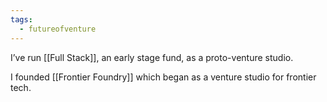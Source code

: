 ```yaml
---
tags:
  - futureofventure
---
```

I’ve run [[Full Stack]], an early stage fund, as a proto-venture studio. 

I founded [[Frontier Foundry]] which began as a venture studio for frontier tech. 